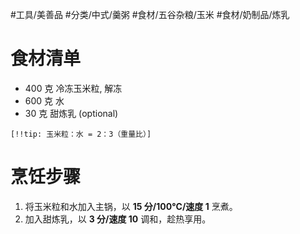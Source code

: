 #工具/美善品 #分类/中式/羹粥 #食材/五谷杂粮/玉米 #食材/奶制品/炼乳 
# 食材清单

- 400 克 冷冻玉米粒, 解冻
- 600 克 水
- 30 克 甜炼乳 (optional)

`[!!tip: 玉米粒：水 = 2：3（重量比）]`

# 烹饪步骤

1. 将玉米粒和水加入主锅，以 **15 分/100°C/速度 1** 烹煮。
2. 加入甜炼乳，以 **3 分/速度 10** 调和，趁热享用。